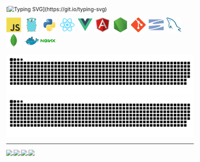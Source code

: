 [![Typing SVG](https://readme-typing-svg.demolab.com?font=Fira+Code&duration=3800&pause=5&color=0969DA&random=false&width=435&lines=Hi%2C+I+am+Goze!;%E5%BD%93%E4%BD%A0%E5%81%9C%E6%AD%A2%E5%88%9B%E9%80%A0%EF%BC%8C%E4%BD%A0%E7%9A%84%E6%89%8D%E8%83%BD%E5%B0%B1%E4%B8%8D%E5%86%8D%E9%87%8D%E8%A6%81;%E4%BD%A0%E6%89%80%E6%8B%A5%E6%9C%89%E7%9A%84%E5%8F%AA%E5%89%A9%E4%B8%8B%E4%BD%A0%E7%9A%84%E5%93%81%E5%91%B3;%E8%80%8C%E5%93%81%E5%91%B3%E4%BC%9A%E8%A3%B9%E6%8C%9F%E4%BD%A0%EF%BC%8C%E8%AE%A9%E4%BD%A0%E6%8E%92%E6%96%A5%E4%BB%96%E4%BA%BA%EF%BC%8C%E5%8F%98%E5%BE%97%E7%8B%AD%E9%9A%98;%E6%89%80%E4%BB%A5%EF%BC%8C%E8%A6%81%E5%88%9B%E9%80%A0!)](https://git.io/typing-svg)

<div>
  <img src="https://github.com/devicons/devicon/blob/master/icons/javascript/javascript-original.svg" width="40" height="40"/>&nbsp;
  <img src="https://github.com/devicons/devicon/blob/master/icons/go/go-original.svg" width="40" height="40"/>&nbsp;
  <img src="https://github.com/devicons/devicon/blob/master/icons/python/python-original.svg"  width="40" height="40"/>&nbsp;
  <img src="https://github.com/devicons/devicon/blob/master/icons/react/react-original.svg" width="40" height="40"/>&nbsp;
  <img src="https://github.com/devicons/devicon/blob/master/icons/vuejs/vuejs-original.svg"  width="40" height="40"/>&nbsp;
  <img src="https://github.com/devicons/devicon/blob/master/icons/angularjs/angularjs-original.svg" height="40"/>&nbsp;
  <img src="https://github.com/devicons/devicon/blob/master/icons/nodejs/nodejs-original.svg" height="40"/>&nbsp;
  <img src="https://github.com/devicons/devicon/blob/master/icons/git/git-original.svg" width="40" height="40"/>&nbsp;
  <img src="https://github.com/devicons/devicon/blob/master/icons/subversion/subversion-original.svg" width="40" height="40"/>&nbsp;
  <img src="https://github.com/devicons/devicon/blob/master/icons/mysql/mysql-original.svg" width="40" height="40"/>&nbsp;
  <img src="https://github.com/devicons/devicon/blob/master/icons/mongodb/mongodb-original.svg" width="40" height="40"/>&nbsp;
  <img src="https://github.com/devicons/devicon/blob/master/icons/docker/docker-original.svg" width="40" height="40"/>
  <img src="https://github.com/devicons/devicon/blob/master/icons/nginx/nginx-original.svg" width="40" height="40"/>
</div>

![snake game](https://github.com/gozeon/gozeon/blob/output/github-contribution-grid-snake-dark.svg#gh-dark-mode-only)
![snake game](https://github.com/gozeon/gozeon/blob/output/github-contribution-grid-snake.svg#gh-light-mode-only)


<hr/>

<a href="https://github.com/gozeon/cheatsheets">
  <picture>
    <source
      srcset="https://github-readme-stats.vercel.app/api/pin/?username=gozeon&repo=cheatsheets&theme=dark"
      media="(prefers-color-scheme: dark)"
    />
    <source
      srcset="https://github-readme-stats.vercel.app/api/pin/?username=gozeon&repo=cheatsheets"
      media="(prefers-color-scheme: light), (prefers-color-scheme: no-preference)"
    />
    <img align="center" src="https://github-readme-stats.vercel.app/api/pin/?username=gozeon&repo=cheatsheets" />
  </picture>
</a>
<a href="https://github.com/gozeon/gmpa">
  <picture>
    <source
      srcset="https://github-readme-stats.vercel.app/api/pin/?username=gozeon&repo=gmpa&theme=dark"
      media="(prefers-color-scheme: dark)"
    />
    <source
      srcset="https://github-readme-stats.vercel.app/api/pin/?username=gozeon&repo=gmpa"
      media="(prefers-color-scheme: light), (prefers-color-scheme: no-preference)"
    />
    <img align="center" src="https://github-readme-stats.vercel.app/api/pin/?username=gozeon&repo=gmpa" />
  </picture>
</a>
<a href="https://github.com/gozeon/zxc">
  <picture>
    <source
      srcset="https://github-readme-stats.vercel.app/api/pin/?username=gozeon&repo=zxc&theme=dark"
      media="(prefers-color-scheme: dark)"
    />
    <source
      srcset="https://github-readme-stats.vercel.app/api/pin/?username=gozeon&repo=zxc"
      media="(prefers-color-scheme: light), (prefers-color-scheme: no-preference)"
    />
    <img align="center" src="https://github-readme-stats.vercel.app/api/pin/?username=gozeon&repo=zxc" />
  </picture>
</a>
<a href="https://github.com/gozeon/yapii">
  <picture>
    <source
      srcset="https://github-readme-stats.vercel.app/api/pin/?username=gozeon&repo=yapii&theme=dark"
      media="(prefers-color-scheme: dark)"
    />
    <source
      srcset="https://github-readme-stats.vercel.app/api/pin/?username=gozeon&repo=yapii"
      media="(prefers-color-scheme: light), (prefers-color-scheme: no-preference)"
    />
    <img align="center" src="https://github-readme-stats.vercel.app/api/pin/?username=gozeon&repo=yapii" />
  </picture>
</a>
